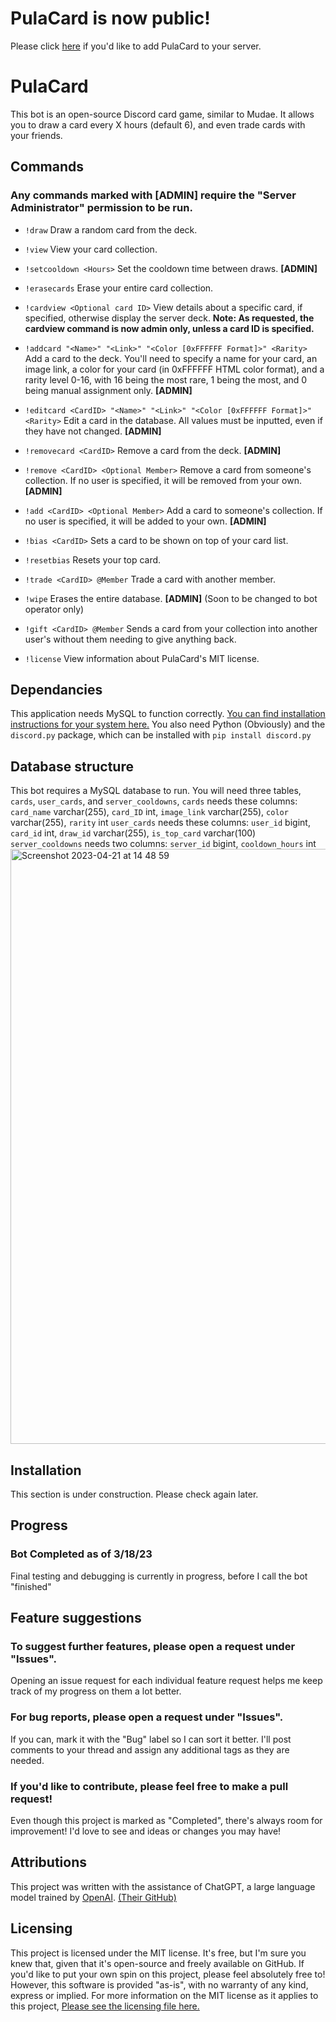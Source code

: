 # PulaCard is now public!
Please click [here](https://discord.com/oauth2/authorize?client_id=776127816273494038&scope=bot&permissions=429497116736) if you'd like to add PulaCard to your server.


# PulaCard

This bot is an open-source Discord card game, similar to Mudae. It allows you to draw a card every X hours (default 6), and even trade cards with your friends.

## Commands
### Any commands marked with [ADMIN] require the "Server Administrator" permission to be run. 

 - `!draw`
 Draw a random card from the deck.

- `!view`
View your card collection.

- `!setcooldown <Hours>`
Set the cooldown time between draws. **[ADMIN]**

- `!erasecards`
Erase your entire card collection.

- `!cardview <Optional card ID>`
View details about a specific card, if specified, otherwise display the server deck.
**Note: As requested, the cardview command is now admin only, unless a card ID is specified.**

- `!addcard "<Name>" "<Link>" "<Color [0xFFFFFF Format]>" <Rarity>`
Add a card to the deck. You'll need to specify a name for your card, an image link, a color for your card (in 0xFFFFFF HTML color format), and a rarity level 0-16, with 16 being the most rare, 1 being the most, and 0 being manual assignment only. **[ADMIN]**

- `!editcard <CardID> "<Name>" "<Link>" "<Color [0xFFFFFF Format]>" <Rarity>`
Edit a card in the database. All values must be inputted, even if they have not changed. **[ADMIN]**

- `!removecard <CardID>`
Remove a card from the deck. **[ADMIN]**

- `!remove <CardID> <Optional Member>`
Remove a card from someone's collection. If no user is specified, it will be removed from your own. **[ADMIN]**

- `!add <CardID> <Optional Member>`
Add a card to someone's collection. If no user is specified, it will be added to your own. **[ADMIN]**

- `!bias <CardID>`
Sets a card to be shown on top of your card list.

- `!resetbias`
Resets your top card.

- `!trade <CardID> @Member`
Trade a card with another member.

- `!wipe`
Erases the entire database. **[ADMIN]** (Soon to be changed to bot operator only)

- `!gift <CardID> @Member`
Sends a card from your collection into another user's without them needing to give anything back.

- `!license`
View information about PulaCard's MIT license.


## Dependancies
This application needs MySQL to function correctly. [You can find installation instructions for your system here.](https://dev.mysql.com/doc/mysql-installation-excerpt/5.7/en/) You also need Python (Obviously) and the `discord.py` package, which can be installed with `pip install discord.py`
## Database structure
This bot requires a MySQL database to run. You will need three tables, `cards`, `user_cards`, and `server_cooldowns`, 
`cards` needs these columns: `card_name` varchar(255), `card_ID` int, `image_link` varchar(255), `color` varchar(255), `rarity` int
`user_cards` needs these columns: `user_id` bigint, `card_id` int, `draw_id` varchar(255), `is_top_card` varchar(100)
`server_cooldowns` needs two columns: `server_id` bigint, `cooldown_hours` int
<img width="952" alt="Screenshot 2023-04-21 at 14 48 59" src="https://user-images.githubusercontent.com/28698926/233722692-6315c495-8bcb-4ff1-b6d3-c51fa70b3658.png">
## Installation
This section is under construction. Please check again later.
## Progress

### Bot Completed as of 3/18/23
Final testing and debugging is currently in progress, before I call the bot "finished"
## Feature suggestions

### To suggest further features, please open a request under "Issues".
Opening an issue request for each individual feature request helps me keep track of my progress on them a lot better. 

### For bug reports, please open a request under "Issues".
If you can, mark it with the "Bug" label so I can sort it better. I'll post comments to your thread and assign any additional tags as they are needed. 

### If you'd like to contribute, please feel free to make a pull request!
Even though this project is marked as "Completed", there's always room for improvement! I'd love to see and ideas or changes you may have!

## Attributions
This project was written with the assistance of ChatGPT, a large language model trained by [OpenAI](https://openai.com/). [(Their GitHub)](https://github.com/openai)

## Licensing
This project is licensed under the MIT license. It's free, but I'm sure you knew that, given that it's open-source and freely available on GitHub. If you'd like to put your own spin on this project, please feel absolutely free to! However, this software is provided "as-is", with no warranty of any kind, express or implied. For more information on the MIT license as it applies to this project, [Please see the licensing file here.](https://github.com/THEWHITEBOY503/ConnMudaeClone/blob/main/LICENSE)
